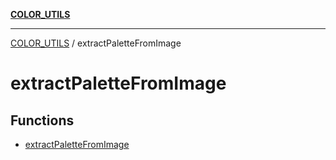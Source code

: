 [**COLOR_UTILS**](../README.md)

***

[COLOR_UTILS](../README.md) / extractPaletteFromImage

# extractPaletteFromImage

## Functions

- [extractPaletteFromImage](functions/extractPaletteFromImage.md)
